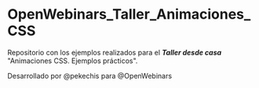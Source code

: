 # OpenWebinars_Taller_Animaciones_CSS

Repositorio con los ejemplos realizados para el _**Taller desde casa**_  "Animaciones CSS. Ejemplos prácticos".

Desarrollado por @pekechis para @OpenWebinars
